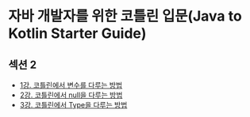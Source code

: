 # 자바 개발자를 위한 코틀린 입문(Java to Kotlin Starter Guide)


## 섹션 2

- [1강. 코틀린에서 변수를 다루는 방법](src/main/java/Chapter1/lec01/LEC01.md)
- [2강. 코틀린에서 null을 다루는 방법](src/main/java/Chapter1/lec02/LEC02.md)
- [3강. 코틀린에서 Type을 다루는 방법](src/main/java/Chapter1/lec03/LEC03.md)
